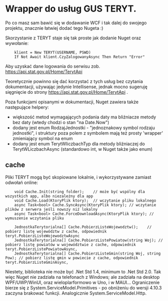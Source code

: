 ﻿
# Wrapper do usług GUS TERYT.

Po co masz sam bawić się w dodawanie WCF i tak dalej do swojego projektu, znacznie łatwiej dodać tego Nugeta :)

Skorzystanie z TERYT staje się tak proste jak dodanie Nuget oraz wywołanie:

        klient = New TERYT(USERNAME, PSWD)
        If Not Await klient.CzyZalogowanyAsync Then Return "Error"


Aby uzyskać dane logowania do serwisu zob. https://api.stat.gov.pl/Home/TerytApi

Teoretycznie powinno się dać korzystać z tych usług bez czytania dokumentacji, używając jedynie Intellisense, jednak mocno sugeruję sięgnięcie do strony https://api.stat.gov.pl/Home/TerytApi .

Poza funkcjami opisanymi w dokumentacji, Nuget zawiera także następujące helpery:
* większość metod wymagających podania daty ma bliźniacze metody bez daty (wtedy chodzi o stan "na Date.Now")
* dodany jest enum RodzajJednostki - "jednoznakowy symbol rodzaju jednostki", i struktury poza polem z symbolem mają też prosty 'wrapper' zmieniający symbol na enum
* dodany jest enum TerytWliczbachTyp dla metody bliźniaczej do TerytWLiczbachAsync (standardowo int, w Nuget także jako enum)


## cache

Pliki TERYT mogą być skopiowane lokalnie, i wykorzystywane zamiast odwołań online:

        void Cache.Init(string folder);    // może być wspólny dla wszystkich app, albo niezależny dla app
        void Cache.Load(KtoryPlik ktory);  // wczytanie pliku lokalnego
        async Task<bool> Cache.SyncAsync(KtoryPlik ktory); // wczytanie plików z serwera jeśli nowszy niż lokalny
        async Task<bool> Cache.ForceDownloadAsync(KtoryPlik ktory); // wymuszenie wczytania pliku

        JednostkaTerytorialna[] Cache.PobierzListeWojewodztw();    // pobierz listę województw z cache, odpowiednik teryt.PobierzListeWojewodztwAsync
        JednostkaTerytorialna[] Cache.PobierzListePowiatow(string Woj); // pobierz listę powiatów w województwie z cache, odpowiednik teryt.PobierzListePowiatowAsync, 
        JednostkaTerytorialna[] Cache.PobierzListeGmin(string Woj, string Pow); // pobierz listę gmin w powiecie z cache, odpowiednik teryt.PobierzListeGminAsync, 


Niestety, biblioteka nie może być .Net Std 1.4, minimum to .Net Std 2.0. Tak więc Nuget nie zadziała na telefonach z Windows; ale zadziała na desktop WPF/UWP/WinUI, oraz wieloplarformowo w Uno, i w MAUI...
Ograniczenie bierze się z System.ServiceModel.Primitives - po obniżeniu do wersji 4.10.3 zaczyna brakować funkcji. Analogicznie System.ServiceModel.Http.
